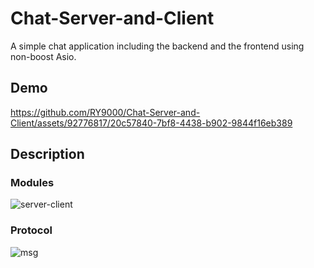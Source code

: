 # Chat-Server-and-Client

A simple chat application including the backend and the frontend using non-boost Asio.

## Demo
https://github.com/RY9000/Chat-Server-and-Client/assets/92776817/20c57840-7bf8-4438-b902-9844f16eb389

## Description

### Modules

![server-client](https://github.com/RY9000/Chat-Server-and-Client-/assets/92776817/23e1ad01-83e1-420c-ab2e-f94901575d4d)

### Protocol

![msg](https://github.com/RY9000/Chat-Server-and-Client-/assets/92776817/3e33b4fb-f0b1-435b-a628-36c175f70b89)
